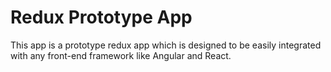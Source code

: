 # Redux Prototype App

This app is a prototype redux app which is designed to be easily integrated with any front-end framework like Angular and React.
